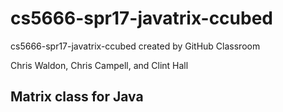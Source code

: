 # cs5666-spr17-javatrix-ccubed

cs5666-spr17-javatrix-ccubed created by GitHub Classroom  

Chris Waldon, Chris Campell, and Clint Hall

## Matrix class for Java
